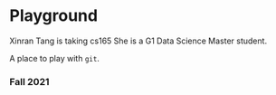 # Playground

Xinran Tang is taking cs165
She is a G1 Data Science Master student.

A place to play with `git`.

### Fall 2021
